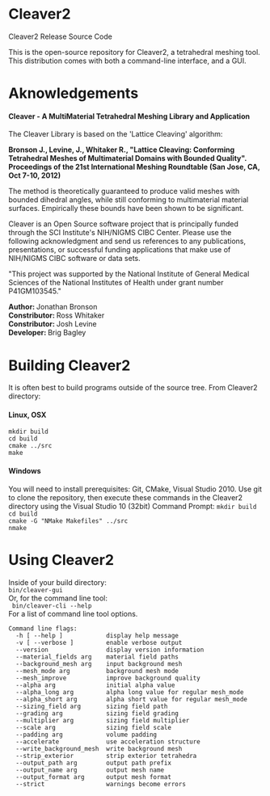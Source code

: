 Cleaver2
========

Cleaver2 Release Source Code

This is the open-source repository for Cleaver2, a tetrahedral meshing tool. 
This distribution comes with both a command-line interface, and a GUI.

Aknowledgements
========

<h4>Cleaver - A MultiMaterial Tetrahedral Meshing Library and Application</h4>

The Cleaver Library is based on the 'Lattice Cleaving' algorithm:

<strong>Bronson J., Levine, J., Whitaker R., "Lattice Cleaving: Conforming Tetrahedral Meshes of Multimaterial Domains with Bounded Quality". Proceedings of the 21st International Meshing Roundtable (San Jose, CA, Oct 7-10, 2012)</strong>

The method is theoretically guaranteed to produce valid meshes with bounded dihedral angles, while still conforming to multimaterial material surfaces. Empirically these bounds have been shown to be significant.

Cleaver is an Open Source software project that is principally funded through the SCI Institute's NIH/NIGMS CIBC Center. Please use the following acknowledgment and send us references to any publications, presentations, or successful funding applications that make use of NIH/NIGMS CIBC software or data sets.

"This project was supported by the National Institute of General Medical Sciences of the National Institutes of Health under grant number P41GM103545."

<strong>Author: </strong> Jonathan Bronson<br/>
<strong>Constributor: </strong> Ross Whitaker<br/>
<strong>Constributor: </strong> Josh Levine<br/>
<strong>Developer: </strong> Brig Bagley<br/>

Building Cleaver2
========
It is often best to build programs outside of the source tree. From Cleaver2 directory:

<h4>Linux, OSX</h4>
<code>mkdir build</code><br/>
<code>cd build</code><br/>
<code>cmake ../src</code><br/>
<code>make</code><br/>

<h4>Windows</h4>
You will need to install prerequisites: Git, CMake, Visual Studio 2010. Use git to clone the repository, then execute these commands in the Cleaver2 directory using the Visual Studio 10 (32bit) Command Prompt:
<code>mkdir build</code><br/>
<code>cd build</code><br/>
<code>cmake -G "NMake Makefiles" ../src</code><br/>
<code>nmake</code><br/>


Using Cleaver2
========
Inside of your build directory:<br/>
<code>bin/cleaver-gui</code><br/>
Or, for the command line tool:<br/>
<code> bin/cleaver-cli --help</code><br/>
For a list of command line tool options.


    Command line flags:
      -h [ --help ]            display help message
      -v [ --verbose ]         enable verbose output
      --version                display version information
      --material_fields arg    material field paths
      --background_mesh arg    input background mesh
      --mesh_mode arg          background mesh mode
      --mesh_improve           improve background quality
      --alpha arg              initial alpha value
      --alpha_long arg         alpha long value for regular mesh_mode
      --alpha_short arg        alpha short value for regular mesh_mode
      --sizing_field arg       sizing field path
      --grading arg            sizing field grading
      --multiplier arg         sizing field multiplier
      --scale arg              sizing field scale
      --padding arg            volume padding
      --accelerate             use acceleration structure
      --write_background_mesh  write background mesh
      --strip_exterior         strip exterior tetrahedra
      --output_path arg        output path prefix
      --output_name arg        output mesh name
      --output_format arg      output mesh format
      --strict                 warnings become errors
